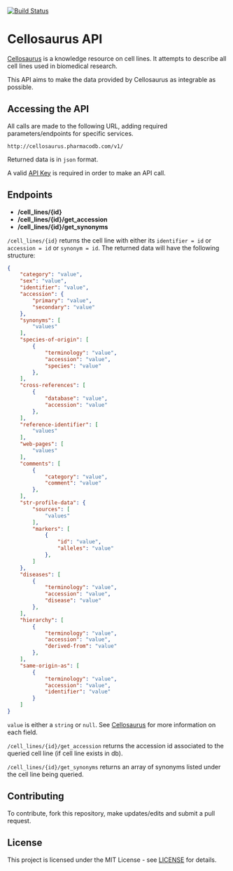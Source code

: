 [![Build Status](https://travis-ci.org/assefamaru/cellosaurus-api.svg?branch=master)](https://travis-ci.org/assefamaru/cellosaurus-api)

# Cellosaurus API

[Cellosaurus](http://web.expasy.org/cellosaurus/) is a knowledge resource on cell lines. It attempts to describe all cell lines used in biomedical research. 

This API aims to make the data provided by Cellosaurus as integrable as possible. 

## Accessing the API

All calls are made to the following URL, adding required parameters/endpoints for specific services.

```
http://cellosaurus.pharmacodb.com/v1/
```

Returned data is in `json` format.

A valid [API Key](API_KEY.md) is required in order to make an API call.

## Endpoints

* **/cell_lines/{id}**
* **/cell_lines/{id}/get_accession**
* **/cell_lines/{id}/get_synonyms**

`/cell_lines/{id}` returns the cell line with either its `identifier = id` or `accession = id` or `synonym = id`. The returned data will have the following structure:

```json
{
	"category": "value",
	"sex": "value",
	"identifier": "value",
	"accession": {
		"primary": "value",
		"secondary": "value"
	},
	"synonyms": [
		"values"
	],
	"species-of-origin": [
		{
			"terminology": "value",
			"accession": "value",
			"species": "value"
		},
	],
	"cross-references": [
		{
			"database": "value",
			"accession": "value"
		},
	],
	"reference-identifier": [
		"values"
	],
	"web-pages": [
		"values"
	],
	"comments": [
		{
			"category": "value",
			"comment": "value"
		},
	],
	"str-profile-data": {
		"sources": [
			"values"
		],
		"markers": [
			{
				"id": "value",
				"alleles": "value"
			},
		]
	},
	"diseases": [
		{
			"terminology": "value",
			"accession": "value",
			"disease": "value"
		},
	],
	"hierarchy": [
		{
			"terminology": "value",
			"accession": "value",
			"derived-from": "value"
		},
	],
	"same-origin-as": [
		{
			"terminology": "value",
			"accession": "value",
			"identifier": "value"
		}
	]
}
```

`value` is either a `string` or `null`. See [Cellosaurus](http://web.expasy.org/cellosaurus/) for more information on each field.

`/cell_lines/{id}/get_accession` returns the accession id associated to the queried cell line (if cell line exists in db).

`/cell_lines/{id}/get_synonyms` returns an array of synonyms listed under the cell line being queried.

## Contributing

To contribute, fork this repository, make updates/edits and submit a pull request.

## License

This project is licensed under the MIT License - see [LICENSE](LICENSE) for details.
